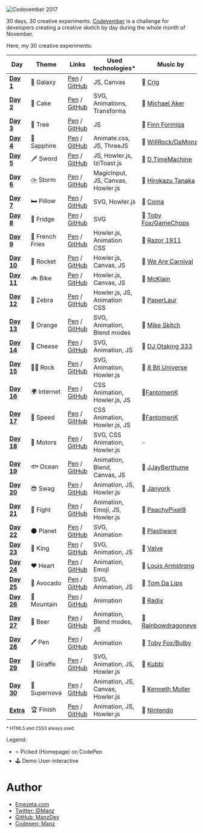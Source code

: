 ![Codevember 2017](codevember-logo.gif)

30 days, 30 creative experiments. [Codevember](http://codevember.xyz/) is a challenge for developers creating a creative sketch by day during the whole month of November.

Here, my 30 creative experiments:

| Day | Theme | Links | Used technologies* | Music by | Flags |
|-----|-------|--------------|-------------|-------------------|----------|
| [**Day 1**](https://twitter.com/Manz/status/925829802975776769) | 🌌 Galaxy | [Pen](https://codepen.io/manz/pen/KypYmz) / [GitHub](https://manzdev.github.io/codevember2017/day-1/) | JS, Canvas | 🎵 [Crig](https://soundcloud.com/crig-1) | |
| [**Day 2**](https://twitter.com/Manz/status/926100043127574529) | 🎂 Cake | [Pen](https://codepen.io/manz/pen/vWNrdE) / [GitHub](https://manzdev.github.io/codevember2017/day-2/) | SVG, Animations, Transforms | 🎵 [Michael Aker](https://soundcloud.com/michael-manotas)  | |
| [**Day 3**](https://twitter.com/Manz/status/926490177396240385) | 🌲 Tree | [Pen](https://codepen.io/manz/pen/bYEvoL) / [GitHub](https://manzdev.github.io/codevember2017/day-3/) | JS | 🎵 [Finn Formiga](https://soundcloud.com/finn-formiga) | ⭐🕹 |
| [**Day 4**](https://twitter.com/Manz/status/926845119936040960) | 💎 Sapphire | [Pen](https://codepen.io/manz/pen/zPqvmg) / [GitHub](https://manzdev.github.io/codevember2017/day-4/) | Animate.css, JS, ThreeJS | 🎵 [WillRock/DaMonz](http://mirrorimage.ocremix.org/) | 🕹 |
| [**Day 5**](https://twitter.com/Manz/status/927226980319326208) | 🗡 Sword | [Pen](https://codepen.io/manz/pen/wPGQjq) / [GitHub](https://manzdev.github.io/codevember2017/day-5/) | JS, Howler.js, IziToast.js | 🎵 [D.TimeMachine](https://soundcloud.com/demoscenetimemachine/power-up) | 🕹 |
| [**Day 6**](https://twitter.com/Manz/status/927566454664368128) | ⛈️ Storm | [Pen](https://codepen.io/manz/full/WXxxZE) / [GitHub](https://manzdev.github.io/codevember2017/day-6/) | MagicInput, JS, Canvas, Howler.js | 🎵 [Hirokazu Tanaka](https://www.youtube.com/watch?v=TpbTnufHqnI) | 🕹 |
| [**Day 7**](https://twitter.com/Manz/status/927890597981118465) | 🛏️ Pillow | [Pen](https://codepen.io/manz/full/YEWmGG/) / [GitHub](https://manzdev.github.io/codevember2017/day-7/) | SVG, Howler.js | 🎵 [Coma](https://soundcloud.com/scene_music/skogens-djur-014) | ⭐ |
| [**Day 8**](https://twitter.com/Manz/status/928286331251363840) | 🍦 Fridge | [Pen](https://codepen.io/manz/full/EbNjWy/) / [GitHub](https://manzdev.github.io/codevember2017/day-8/) | SVG | 🎵 [Toby Fox/GameChops](https://soundcloud.com/gamechops/spooktune-chiptune) | 🕹 |
| [**Day 9**](https://twitter.com/Manz/status/928584297690394624) | 🍟 French Fries | [Pen](https://codepen.io/manz/pen/eeBPaz) / [GitHub](https://manzdev.github.io/codevember2017/day-9/) | Howler.js, Animation CSS | 🎵 [Razor 1911](https://soundcloud.com/dailychiptune/razor1911-starcraft-2-wings-of-liberty-crack) | ⭐ |
| [**Day 10**](https://twitter.com/Manz/status/928954855519064066) | 🚀 Rocket | [Pen](https://codepen.io/manz/pen/vWgrwp) / [GitHub](https://manzdev.github.io/codevember2017/day-10/) | Howler.js, Canvas, JS | 🎵 [We Are Carnival](https://www.youtube.com/watch?v=87U-eKOAmyQ) | ⭐ |
| [**Day 11**](https://twitter.com/Manz/status/929494229990232065) | 🚲 Bike | [Pen](https://codepen.io/manz/pen/NwjPJd) / [GitHub](https://manzdev.github.io/codevember2017/day-11/) | Howler.js, Canvas, JS | 🎵 [McKlain](https://soundcloud.com/mcklain/the-grid-amstrad) | ⭐ |
| [**Day 12**](https://twitter.com/Manz/status/930041947896668160) | 🦓 Zebra | [Pen](https://codepen.io/manz/pen/LOyrMp/) / [GitHub](https://manzdev.github.io/codevember2017/day-12/) | Howler.js, JS, Animation CSS | 🎵 [PaperLaur](https://soundcloud.com/paperlaur/hello-happier-times) | ⭐ |
| [**Day 13**](https://twitter.com/Manz/status/930203477879545856) | 🍊 Orange | [Pen](https://codepen.io/manz/pen/jawyyQ) / [GitHub](https://manzdev.github.io/codevember2017/day-13/) | SVG, Animation, Blend modes | 🎵 [Mike Skitch](https://soundcloud.com/skitchstudio/naru-embracing-the-pulse-remix-from-ori-and-the-blind-forest) | ⭐ |
| [**Day 14**](https://twitter.com/Manz/status/930511944175538176) | 🧀 Cheese | [Pen](https://codepen.io/manz/pen/jawjgo) / [GitHub](https://manzdev.github.io/codevember2017/day-14/) | SVG, Animation, JS | 🎵 [DJ Otaking 333](https://soundcloud.com/marquinho-otaking-433341461/2001-a-space-odyssey) | ⭐ |
| [**Day 15**](https://twitter.com/Manz/status/930895667593084928) | 🤘🏽 Rock | [Pen](https://codepen.io/manz/pen/LOzVrM) / [GitHub](https://manzdev.github.io/codevember2017/day-15/) | SVG, Animation, Howler.js | 🎵 [8 Bit Universe](https://8bituniverse.bandcamp.com/track/du-hast-8-bit-tribute-to-rammstein) | ⭐ |
| [**Day 16**](https://twitter.com/Manz/status/931495414599168001) | 🌍 Internet | [Pen](https://codepen.io/manz/pen/JOOYNV) / [GitHub](https://manzdev.github.io/codevember2017/day-16/) | CSS Animation, Howler.js, JS | 🎵[FantomenK](https://soundcloud.com/fantomenk/dischipo-2009) | 🕹 |
| [**Day 17**](https://twitter.com/Manz/status/931909890280448000) | 🐌 Speed | [Pen](https://codepen.io/manz/pen/WXdbBP) / [GitHub](https://manzdev.github.io/codevember2017/day-17/) | CSS Animation, Howler.js, JS | 🎵[FantomenK](https://soundcloud.com/fantomenk/fantomenk-playing-with-power) | 🕹 |
| [**Day 18**](https://twitter.com/Manz/status/931989833567924225) | 🚗 Motors | [Pen](https://codepen.io/manz/pen/oopwBJ) / [GitHub](https://manzdev.github.io/codevember2017/day-18/) | SVG, CSS Animation, Howler.js | - | ⭐ |
| [**Day 19**](https://twitter.com/Manz/status/932558757304963072) | 🐟 Ocean | [Pen](https://codepen.io/manz/pen/pdpGPz) / [GitHub](https://manzdev.github.io/codevember2017/day-19/) | Animation, Blend, Canvas, JS | 🎵 [JJayBerthume](https://soundcloud.com/jjayberthume/ocean-side-8-bit) | ⭐ |
| [**Day 20**](https://twitter.com/Manz/status/932682497946726400) | 😎 Swag | [Pen](https://codepen.io/manz/pen/yPvopx) / [GitHub](https://manzdev.github.io/codevember2017/day-20/) | Animation, JS, Howler.js | 🎵 [Janyork](https://soundcloud.com/janyork) | ⭐🕹 |
| [**Day 21**](https://twitter.com/Manz/status/933067890202480641) | 🥊 Fight | [Pen](https://codepen.io/manz/pen/vWRZGa) / [GitHub](https://manzdev.github.io/codevember2017/day-21/) | Animation, Emoji, JS, Howler.js | 🎵 [PeachyPixel8](https://soundcloud.com/peachypixel8/eye-of-the-tiger-8bit-demake) | ⭐ |
| [**Day 22**](https://twitter.com/Manz/status/933433565609627648) | 🌑 Planet | [Pen](https://codepen.io/manz/pen/eergPg) / [GitHub](https://manzdev.github.io/codevember2017/day-22/) | SVG, Animation | 🎵 [Plastiware](https://soundcloud.com/plastiware/futurama-crapcom-mix) | |
| [**Day 23**](https://twitter.com/Manz/status/934014144113717248) | 👑 King | [Pen](https://codepen.io/manz/pen/MOXWZy) / [GitHub](https://manzdev.github.io/codevember2017/day-23/) | SVG, Animation, JS | 🎵 [Valve](http://www.thinkwithportals.com/music.php) | |
| [**Day 24**](https://twitter.com/Manz/status/934407979813801984) | ❤️ Heart | [Pen](https://codepen.io/manz/pen/xPzepW) / [GitHub](https://manzdev.github.io/codevember2017/day-24/) | Animation, Emoji | 🎵 [Louis Armstrong](https://www.louisarmstronghouse.org/) | |
| [**Day 25**](https://twitter.com/Manz/status/934485140285292544) | 🥑 Avocado | [Pen](https://codepen.io/manz/pen/QOBbKg) / [GitHub](https://manzdev.github.io/codevember2017/day-25/) | SVG, Animation, JS | 🎵 [Tom Da Lips](https://soundcloud.com/tomdalips/tom-da-lips-avocado-free-download) | ⭐ |
| [**Day 26**](https://twitter.com/Manz/status/934879395923349505) | 🗻 Mountain | [Pen](https://codepen.io/manz/pen/MOBVod) / [GitHub](https://manzdev.github.io/codevember2017/day-26/) | Animation | 🎵 [Radix](https://soundcloud.com/a-chiptune-a-day/weather-girl) | ⭐ |
| [**Day 27**](https://twitter.com/Manz/status/935282041209413632) | 🍺 Beer | [Pen](https://codepen.io/manz/pen/vWzZNG) / [GitHub](https://manzdev.github.io/codevember2017/day-27/) | Animation, Blend modes, JS | 🎵 [Rainbowdragoneyes](https://soundcloud.com/rainbowdragoneyes/sakkijarven-polka) | ⭐ |
| [**Day 28**](https://twitter.com/Manz/status/935566863370727424) | 🖊️ Pen | [Pen](https://codepen.io/manz/pen/VrEYWr) / [GitHub](https://manzdev.github.io/codevember2017/day-28/) | Animation | 🎵 [Toby Fox/Bulby](https://www.patreon.com/Bulby) | ⭐ |
| [**Day 29**](https://twitter.com/Manz/status/935945512913653762) | 🦒 Giraffe | [Pen](https://codepen.io/manz/pen/jaQOjp) / [GitHub](https://manzdev.github.io/codevember2017/day-29/) | SVG, Animation, JS, Howler.js | 🎵 [Kubbi](https://soundcloud.com/kubbi/polarity-teslagrad-ost-remix) | |
| [**Day 30**](https://twitter.com/Manz/status/936360316266536961) | 🌟 Supernova | [Pen](https://codepen.io/manz/pen/BmGdbG) / [GitHub](https://manzdev.github.io/codevember2017/day-30/) | Animation, JS, Canvas, Howler.js | 🎵 [Kenneth Moller](https://soundcloud.com/kenneth-moller/maniac-mansion-intro-nes) | ⭐ |
| [**Extra**](https://twitter.com/Manz/status/936367152852013056) | 🏆 Finish | [Pen](https://codepen.io/manz/pen/KyBWvV) / [GitHub](https://manzdev.github.io/codevember2017/extra-day/) | Animation, JS, Howler.js | 🎵 [Nintendo](https://www.youtube.com/watch?v=82zPmhGoOt8) | |

<small>* HTML5 and CSS3 always used</small>

Legend:
* ⭐ Picked (Homepage) on CodePen
* 🕹 Demo User-interactive

# Author

- [Emezeta.com](https://www.emezeta.com/)
- [Twitter: @Manz](https://twitter.com/Manz)
- [GitHub: ManzDev](https://github.com/ManzDev)
- [Codepen: Manz](https://codepen.io/Manz)
